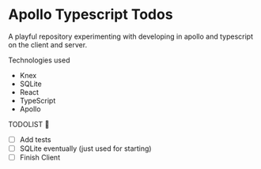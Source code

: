 # Apollo Typescript Todos

A playful repository experimenting with developing in apollo and typescript on the client and server.

Technologies used

- Knex
- SQLite
- React
- TypeScript
- Apollo

TODOLIST 🚨

- [ ] Add tests
- [ ] SQLite eventually (just used for starting)
- [ ] Finish Client
